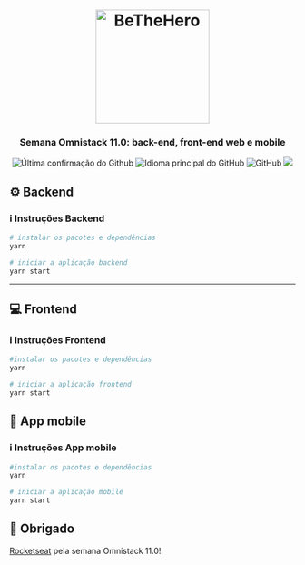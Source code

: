 <h1 align="center">
  <img alt="BeTheHero" title="be-the-hero" src="https://raw.githubusercontent.com/richielybmp/be-the-hero/master/mobile/src/assets/logo%402x.png" width="200px" />
</h1>

<h3 align="center">
  Semana Omnistack 11.0: back-end, front-end web e mobile
</h3>

<p align = "center">
<img alt = "Última confirmação do Github" src = "https://img.shields.io/github/last-commit/richielybmp/be-the-hero">
<img alt = "Idioma principal do GitHub" src = "https://img.shields.io/github/languages/top/richielybmp/be-the-hero">
<img alt = "GitHub" src = "https://img.shields.io/github/license/richielybmp/be-the-hero.svg">
<a href="https://www.codacy.com/manual/richielybmp/be-the-hero?utm_source=github.com&amp;utm_medium=referral&amp;utm_content=richielybmp/be-the-hero&amp;utm_campaign=Badge_Grade"><img src="https://api.codacy.com/project/badge/Grade/147d0b2836734c79b7ee5ea035f065b4"/></a>
</p>

## :gear: Backend

### :information_source: Instruções Backend

```bash
# instalar os pacotes e dependências
yarn

# iniciar a aplicação backend
yarn start
```

---

## :computer: Frontend

### :information_source: Instruções Frontend

```bash
#instalar os pacotes e dependências
yarn

# iniciar a aplicação frontend
yarn start
```

## :iphone: App mobile

### :information_source: Instruções App mobile

```bash
#instalar os pacotes e dependências
yarn

# iniciar a aplicação mobile
yarn start
```

## :clap: Obrigado

[Rocketseat](https://rocketseat.com.br/) pela semana Omnistack 11.0!
